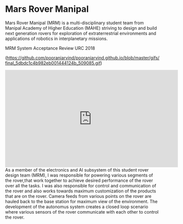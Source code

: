 # Mars Rover Manipal
Mars Rover Manipal (MRM) is a multi-disciplinary student team from Manipal Academy of Higher Education (MAHE) striving to design and build next generation rovers for exploration of extraterrestrial environments and applications of robotics in interplanetary missions.

MRM System Acceptance Review URC 2018

(https://github.com/pooraniarvind/pooraniarvind.github.io/blob/master/gifs/final_5dbdc1c4b982eb001444124b_509085.gif)
<blockquote class="imgur-embed-pub" lang="en" data-id="xxDL70m"><a href="//imgur.com/xxDL70m"></a></blockquote><script async src="//s.imgur.com/min/embed.js" charset="utf-8"></script>

<div align="center">
<iframe width="560" height="315" src="https://www.youtube.com/embed/rZLyn2vADi4" frameborder="0" allow="accelerometer; autoplay; encrypted-media; gyroscope; picture-in-picture" allowfullscreen></iframe>
</div>
As a member of the electronics and AI subsystem of this student rover design team (MRM), I was responsible for powering various segments of the rover,that work together to achieve desired performance of the rover over all the tasks. I was also responsible for control and communication of the rover and also works towards maximum customization of the products that are on the rover. Camera feeds from various points on the rover are hauled back to the base station for maximum view of the environment. The development of the autonomus system creates a closed loop scenario where various sensors of the rover communicate with each other to control the rover.
